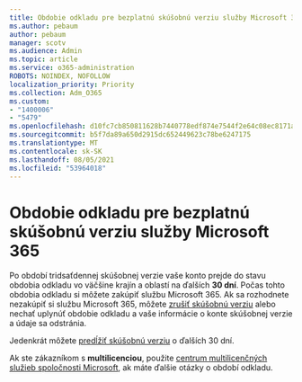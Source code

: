```yaml
---
title: Obdobie odkladu pre bezplatnú skúšobnú verziu služby Microsoft 365
ms.author: pebaum
author: pebaum
manager: scotv
ms.audience: Admin
ms.topic: article
ms.service: o365-administration
ROBOTS: NOINDEX, NOFOLLOW
localization_priority: Priority
ms.collection: Adm_O365
ms.custom:
- "1400006"
- "5479"
ms.openlocfilehash: d10fc7cb850811628b7440778edf874e7544f2e64c08ec8171ab99642ab0fa6f
ms.sourcegitcommit: b5f7da89a650d2915dc652449623c78be6247175
ms.translationtype: MT
ms.contentlocale: sk-SK
ms.lasthandoff: 08/05/2021
ms.locfileid: "53964018"
---
```

# <a name="grace-period-for-microsoft-365-free-trial"></a>Obdobie odkladu pre bezplatnú skúšobnú verziu služby Microsoft 365

Po období tridsaťdennej skúšobnej verzie vaše konto prejde do stavu obdobia odkladu vo väčšine krajín a oblastí na ďalších **30 dní**. Počas tohto obdobia odkladu si môžete zakúpiť službu Microsoft 365. Ak sa rozhodnete nezakúpiť si službu Microsoft 365, môžete [zrušiť skúšobnú verziu](https://docs.microsoft.com/microsoft-365/commerce/subscriptions/cancel-your-subscription?view=o365-worldwide) alebo nechať uplynúť obdobie odkladu a vaše informácie o konte skúšobnej verzie a údaje sa odstránia.

Jedenkrát môžete [predĺžiť skúšobnú verziu](https://docs.microsoft.com/microsoft-365/commerce/extend-your-trial) o ďalších 30 dní.

Ak ste zákazníkom s **multilicenciou**, použite [centrum multilicenčných služieb spoločnosti Microsoft](https://support.microsoft.com/help/4471406/how-to-contact-the-microsoft-volume-licensing-service-center), ak máte ďalšie otázky o období odkladu.

